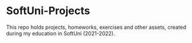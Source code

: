 # SoftUni-Projects

This repo holds projects, homeworks, exercises and other assets, created during my education in SoftUni (2021-2022).
